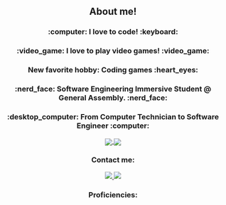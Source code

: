 <h2 align=center>About me!</h2>


<h3 align=center>:computer: I love to code! :keyboard:</h3>
<h3 align=center>:video_game: I love to play video games! :video_game:</h3>
<h3 align=center>New favorite hobby: Coding games  :heart_eyes:</h3>
<h3 align=center>:nerd_face: Software Engineering Immersive Student @ General Assembly. :nerd_face:</h3>
<h3 align=center>:desktop_computer: From Computer Technician to Software Engineer :computer:</h3>
<div align="center">
    <a href="#"><img align="center"  src="https://github-readme-stats.vercel.app/api?username=breyshaw&hide=stars,issues&include_all_commits=true&count_private=true&show_icons=true&theme=tokyonight" />  </a>
  <a href="#"><img align="center" src="https://github-readme-stats.vercel.app/api/top-langs/?username=breyshaw&layout=compact&theme=tokyonight"/></a> 


<h3 align=center>Contact me:</h3>


<a href="mailto: dawsonbrey@gmail.com">
<img src='https://img.shields.io/badge/Gmail-D14836?style=for-the-badge&logo=gmail&logoColor=white'></img>
</a>

<a href="https://www.linkedin.com/in/breyshaw/">
<img src='https://img.shields.io/badge/linkedin-%230077B5.svg?style=for-the-badge&logo=linkedin&logoColor=white'></img>
</a>

<h3>Proficiencies:</h3>

</div>